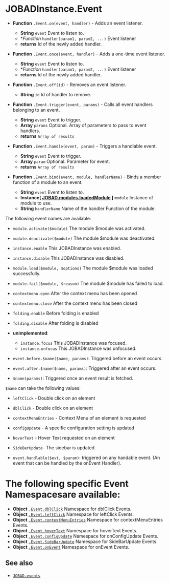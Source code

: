 # JOBADInstance.Event

* **Function** `.Event.on(event, handler)` - Adds an event listener. 
    * **String** `event` Event to listen to. 
    * **Function* `handler(param1, param2, ...)` Event listener
    * **returns** Id of the newly added handler. 

* **Function** `.Event.once(event, handler)` - Adds a one-time  event listener. 
    * **String** `event` Event to listen to. 
    * **Function* `handler(param1, param2, ...)` Event listener
    * **returns** Id of the newly added handler. 

* **Function** `.Event.off(id)` - Removes an event listener. 
    * **String** `id` Id of handler to remove. 

* **Function** `.Event.trigger(event, params)` - Calls all event handlers belonging to an event. 
    * **String** `event` Event to trigger. 
    * **Array** `params` Optional. Array of parameters to pass to event handlers.
    * **returns** `Array of results`

* **Function** `.Event.handle(event, param)` - Triggers a handlable event. 
    * **String** `event` Event to trigger. 
    * **Array** `param` Optional. Parameter for event. 
    * **returns** `Array of results`

* **Function** `.Event.bind(event, module, handlerName)` - Binds a member function of a module to an event. 
    * **String** `event` Event to listen to. 
    * **Instance[ [JOBAD.modules.loadedModule](../../JOBAD.modules/loadedModule.md) ]** `module` Instance of module to use. 
    * **String** `handlerName` Name of the handler Function of the module. 

The following event names are available: 


* `module.activate($module)` The module $module was activated. 
* `module.deactivate($module)` The module $module was deactivated. 

* `instance.enable` This JOBADInstance was enabled. 
* `instance.disable` This JOBADInstance was disabled. 

* `module.load($module, $options)` The module $module was loaded successfully. 
* `module.fail($module, $reason)` The module $module has failed to load. 

* `contextmenu.open` After the context menu has been opened
* `contextmenu.close` After the context menu has been closed

* `folding.enable` Before folding is enabled
* `folding.disable` After folding is disabled

* **unimplemented**: 
    * `instance.focus` This JOBADInstance was focused. 
    * `instance.unfocus` This JOBADInstance was unfocused. 

* `event.before.$name($name, params)`: Triggered before an event occurs. 
* `event.after.$name($name, params)`: Triggered after an event occurs. 
* `$name(params)`: Triggered once an event result is fetched. 

`$name` can take the following values: 

* `leftClick` - Double click on an element
* `dblClick` - Double click on an element
* `contextMenuEntries` - Context Menu of an element is requested
* `configUpdate` - A specific configuration setting is updated
* `hoverText` - Hover Text requested on an element
* `SideBarUpdate`- The sidebar is updated. 

* `event.handlable($evt, $param)`: triggered on any handable event. (An event that can be handled by the onEvent Handler). 

# The following specific Event Namespacesare available: 

* **Object** [`.Event.dblClick`](dblClick.md) Namespace for dblClick Events. 
* **Object** [`.Event.leftClick`](leftClick.md) Namespace for leftClick Events. 
* **Object** [`.Event.contextMenuEntries`](contextMenuEntries.md) Namespace for contextMenuEntries Events. 
* **Object** [`.Event.hoverText`](hoverText.md) Namespace for hoverText Events. 
* **Object** [`.Event.configUpdate`](configUpdate.md) Namespace for onConfigUpdate Events. 
* **Object** [`.Event.SideBarUpdate`](SideBarUpdate.md) Namespace for SideBarUpdate Events. 
* **Object** [`.Event.onEvent`](onEvent.md) Namespace for onEvent Events. 


## See also

* [`JOBAD.events`](../../JOBAD.events/index.md)
